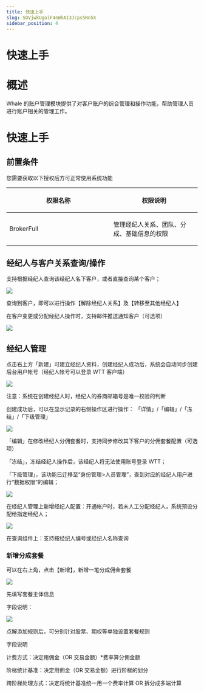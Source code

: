 ```yaml
---
title: 快速上手
slug: SDVjwkUgoiF4eWkAI3Jcps5Nn5X
sidebar_position: 4
---
```



# 快速上手

# 概述

Whale 的账户管理模块提供了对客户账户的综合管理和操作功能，帮助管理人员进行账户相关的管理工作。

# 快速上手

## 前置条件

您需要获取以下授权后方可正常使用系统功能

<table header_row="1">
<colgroup>
<col width="437"/>
<col width="393"/>
</colgroup>
<thead>
<tr><th><p>权限名称</p></th><th><p>权限说明</p></th></tr>
</thead>
<tbody>
<tr><td><p>BrokerFull</p></td><td><p>管理经纪人关系、团队、分成、基础信息的权限</p></td></tr>
</tbody>
</table>

## 经纪人与客户关系查询/操作

支持根据经纪人查询该经纪人名下客户，或者直接查询某个客户；

<img src="/assets/HztxbGezBoRA4Vxks8BcI68GnAg.png" src-width="3346" src-height="1104" align="center"/>

查询到客户，即可以进行操作【解除经纪人关系】及【转移至其他经纪人】

在客户变更或分配经纪人操作时，支持邮件推送通知客户（可选项）

<img src="/assets/K3RYbbghxoeXD7xW1kRcfkWHnke.png" src-width="3352" src-height="1362" align="center"/>

## 经纪人管理

点击右上方「新建」可建立经纪人资料，创建经纪人成功后，系统会自动同步创建后台用户帐号（经纪人帐号可以登录 WTT 客户端）

<img src="/assets/FARrbI3PWoX46TxiWpzc3tKPnXc.png" src-width="3350" src-height="1690" align="center"/>

注意：系统在创建经纪人时，经纪人的券商邮箱号是唯一校验的判断

创建成功后，可以在显示记录的右侧操作区进行操作： 「详情」/「编辑」/「冻结」/「下级管理」

<img src="/assets/QeXibd182oFjg9xxyU9cHWLCnfb.png" src-width="3362" src-height="1562" align="center"/>

「编辑」在修改经纪人分佣套餐时，支持同步修改其下客户的分佣套餐配置（可选项）

「冻结」，冻结经纪人操作后，该经纪人将无法使用账号登录 WTT；

「下级管理」，该功能已迁移至“身份管理&gt;人员管理”，查到对应的经纪人用户进行“数据权限”的编辑；

<img src="/assets/EUJEbsD4kogRZyx8J7OcJ1dXnMd.png" src-width="3422" src-height="1840" align="center"/>

在经纪人管理上新增经纪人配置：开通帐户时，若未人工分配经纪人，系统预设分配给指定经纪人；

<img src="/assets/X1M7b9PCAo3djsx2eaJcgcpHnxe.png" src-width="3370" src-height="1226" align="center"/>

在查询组件上：支持按经纪人编号或经纪人名称查询

### **新增分成套餐**

可以在右上角，点击【新增】，新增一笔分成佣金套餐

<img src="/assets/Chm0bvy4eoUXBRxulvmcXPcKnIg.png" src-width="3584" src-height="1738" align="center"/>

先填写套餐主体信息

字段说明：

<img src="/assets/Rro5bqoyRoCVtixExeXcu8dVn5b.png" src-width="3584" src-height="1738" align="center"/>

点解添加规则后，可分别针对股票、期权等单独设置套餐规则

字段说明

计费方式：决定用佣金（OR 交易金额）*费率算分佣金额

阶梯统计基准：决定用佣金（OR 交易金额）进行阶梯的划分

跨阶梯处理方式：决定将统计基准统一用一个费率计算 OR 拆分成多端计算

